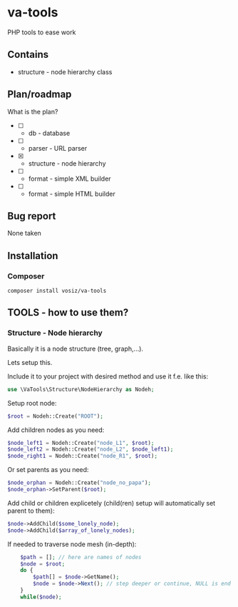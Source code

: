 # va-tools
PHP tools to ease work

## Contains
 - structure - node hierarchy class

## Plan/roadmap
What is the plan?
- [ ] - db - database
- [ ] - parser - URL parser
- [x] - structure - node hierarchy
- [ ] - format - simple XML builder
- [ ] - format - simple HTML builder 

## Bug report
None taken

## Installation
### Composer
```
composer install vosiz/va-tools
```

## TOOLS - how to use them?
### Structure - Node hierarchy
Basically it is a node structure (tree, graph,...).

Lets setup this.

Include it to your project with desired method and use it f.e. like this:
```php
use \VaTools\Structure\NodeHierarchy as Nodeh;
```

Setup root node:
```php
$root = Nodeh::Create("ROOT");
```

Add children nodes as you need:
```php
$node_left1 = Nodeh::Create("node_L1", $root);
$node_left2 = Nodeh::Create("node_L2", $node_left1);
$node_right1 = Nodeh::Create("node_R1", $root);
```

Or set parents as you need:
```php
$node_orphan = Nodeh::Create("node_no_papa");
$node_orphan->SetParent($root);
```

Add child or children explicetely (child(ren) setup will automatically set parent to them):
```php
$node->AddChild($some_lonely_node);
$node->AddChild($array_of_lonely_nodes);
```

If needed to traverse node mesh (in-depth):
```php
    $path = []; // here are names of nodes
    $node = $root;
    do {
        $path[] = $node->GetName();
        $node = $node->Next(); // step deeper or continue, NULL is end
    }
    while($node);
```

